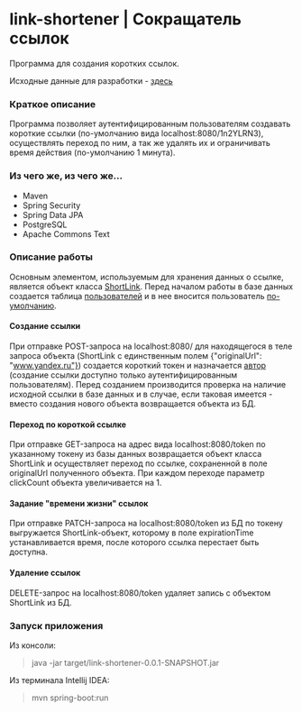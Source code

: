 # link-shortener | Сокращатель ссылок
Программа для создания коротких ссылок.

Исходные данные для разработки - [здесь](https://docs.google.com/document/d/1VHPb0Ylq4K8cSpvwMxYR6U1dYcSyzY2aFxadP4hFALg/edit?usp=sharing)

### Краткое описание
Программа позволяет аутентифицированным пользователям создавать короткие ссылки 
(по-умолчанию вида localhost:8080/1n2YLRN3), осуществлять переход по ним, 
а так же удалять их и ограничивать время действия (по-умолчанию 1 минута).

### Из чего же, из чего же...
* Maven
* Spring Security
* Spring Data JPA
* PostgreSQL
* Apache Commons Text

### Описание работы
Основным элементом, используемым для хранения данных о ссылке, является объект класса [ShortLink](https://github.com/SvSergeyev/link-shortener/blob/master/src/main/java/tech/sergeyev/linkshortener/persistence/model/ShortLink.java).
Перед началом работы в базе данных создается таблица [пользователей](https://github.com/SvSergeyev/link-shortener/blob/master/src/main/resources/schema.sql)
и в нее вносится пользователь [по-умолчанию](https://github.com/SvSergeyev/link-shortener/blob/master/src/main/resources/data.sql  "username: user; password: 111").

#### Создание ссылки 
При отправке POST-запроса на localhost:8080/ для находящегося в теле запроса объекта (ShortLink с единственным полем {"originalUrl": "www.yandex.ru"}) 
создается короткий токен и назначается [автор](https://github.com/SvSergeyev/link-shortener/blob/master/src/main/java/tech/sergeyev/linkshortener/persistence/model/Author.java)
(создание ссылки доступно только аутентифицированным пользователям). Перед созданием производится проверка на наличие исходной ссылки в базе данных и в случае,
если таковая имеется - вместо создания нового объекта возвращается объекта из БД.

#### Переход по короткой ссылке
При отправке GET-запроса на адрес вида localhost:8080/token по указанному токену из базы данных возвращается объект класса ShortLink и осуществляет переход по ссылке,
сохраненной в поле originalUrl полученного объекта. При каждом переходе параметр clickCount объекта увеличивается на 1.

#### Задание "времени жизни" ссылок
При отправке PATCH-запроса на localhost:8080/token из БД по токену выгружается ShortLink-объект, которому в поле expirationTime устанавливается время, после которого
ссылка перестает быть доступна.

#### Удаление ссылок
DELETE-запрос на localhost:8080/token удаляет запись c объектом ShortLink из БД.

### Запуск приложения
Из консоли:
> java -jar target/link-shortener-0.0.1-SNAPSHOT.jar    

Из терминала Intellij IDEA:
> mvn spring-boot:run
